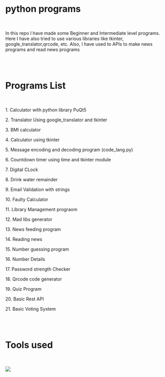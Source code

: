<h1><b>python programs</b></h1>
<br>
<p>In this repo I have made some Beginner and Intermediate level programs. Here I have also tried to use various libraries like tkinter, google_translator,qrcode, etc.
Also, I have used to APIs to make news programs and read news programs </p>
<br>
<br>
<h1>Programs List</h1>
  <br>
<p>1. Calculator with python library PuQt5</p>
<p>2. Translator Using google_translator and tkinter</p>
<p>3. BMI calculator</p>
<p>4. Calculator using tkinter</p>
<p>5. Message encoding and decoding program (code_lang.py)</p>
<p>6. Countdown timer using time and tkinter module</p>
<p>7. Digital CLock</p>
<p>8. Drink water remainder</p>
<p>9. Email Validation with strings</p>
<p>10. Faulty Calculator</p>
<p>11. Library Management prograom</p>
<p>12. Mad libs generator</p>
<p>13. News feeding program</p>
<p>14. Reading news</p>
<p>15. Number guessing program</p>
<p>16. Number Details</p>
<p>17. Password strength Checker</p>
<p>18. Qrcode code generator</p>
<p>19. Quiz Program</p>
<p>20. Basic Rest API</p>
<p>21. Basic Voting System</p>
  <br>
  <br>
<h1>Tools used </h1>
<br>
<p>
  <img src='https://cdn.analyticsvidhya.com/wp-content/uploads/2020/02/python.gif'>
</p>
<br>
